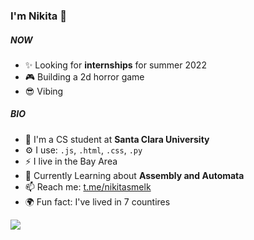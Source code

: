 ### I'm Nikita 👋

##### NOW

- ✨ Looking for **internships** for summer 2022
- 🎮 Building a 2d horror game
- 😎 Vibing

##### BIO

- 🏢 I'm a CS student at **Santa Clara University**
- ⚙️ I use: `.js`, `.html`, `.css`, `.py`
- ⚡️ I live in the Bay Area
- 🌱 Currently Learning about **Assembly and Automata**
- 📫 Reach me: [t.me/nikitasmelk](https://t.me/nikitasmelk)
- 🌍 Fun fact: I've lived in 7 countires



![](https://github.com/nikitasmelk/nikitasmelk/blob/main/saul-goodman-better-call-saul.gif)

